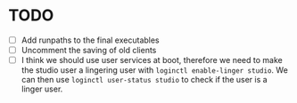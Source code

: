 # TODO

- [ ] Add runpaths to the final executables
- [ ] Uncomment the saving of old clients
- [ ] I think we should use user services at boot, therefore we need to make the studio user a lingering user with `loginctl enable-linger studio`. We can then use `loginctl user-status studio` to check if the user is a linger user.
